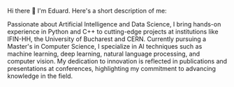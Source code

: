Hi there 👋 I'm Eduard. Here's a short description of me:

Passionate about Artificial Intelligence and Data Science, I bring hands-on experience in Python and C++ to cutting-edge projects at institutions like IFIN-HH, the University of Bucharest and CERN. Currently pursuing a Master's in Computer Science, I specialize in AI techniques such as machine learning, deep learning, natural language processing, and computer vision. My dedication to innovation is reflected in publications and presentations at conferences, highlighting my commitment to advancing knowledge in the field.
